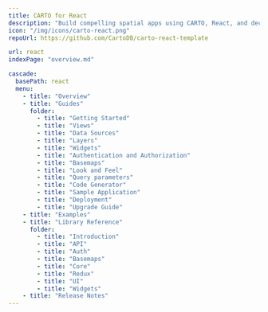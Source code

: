 ```yaml
---
title: CARTO for React
description: "Build compelling spatial apps using CARTO, React, and deck.gl."
icon: "/img/icons/carto-react.png"
repoUrl: https://github.com/CartoDB/carto-react-template

url: react
indexPage: "overview.md"

cascade:
  basePath: react
  menu: 
    - title: "Overview"
    - title: "Guides"
      folder:
        - title: "Getting Started"
        - title: "Views"
        - title: "Data Sources"
        - title: "Layers"
        - title: "Widgets"
        - title: "Authentication and Authorization"
        - title: "Basemaps"
        - title: "Look and Feel"
        - title: "Query parameters"
        - title: "Code Generator"
        - title: "Sample Application"
        - title: "Deployment"
        - title: "Upgrade Guide"
    - title: "Examples"
    - title: "Library Reference"
      folder:
        - title: "Introduction"
        - title: "API"
        - title: "Auth"
        - title: "Basemaps"
        - title: "Core"
        - title: "Redux"
        - title: "UI"
        - title: "Widgets"
    - title: "Release Notes"
---
```

